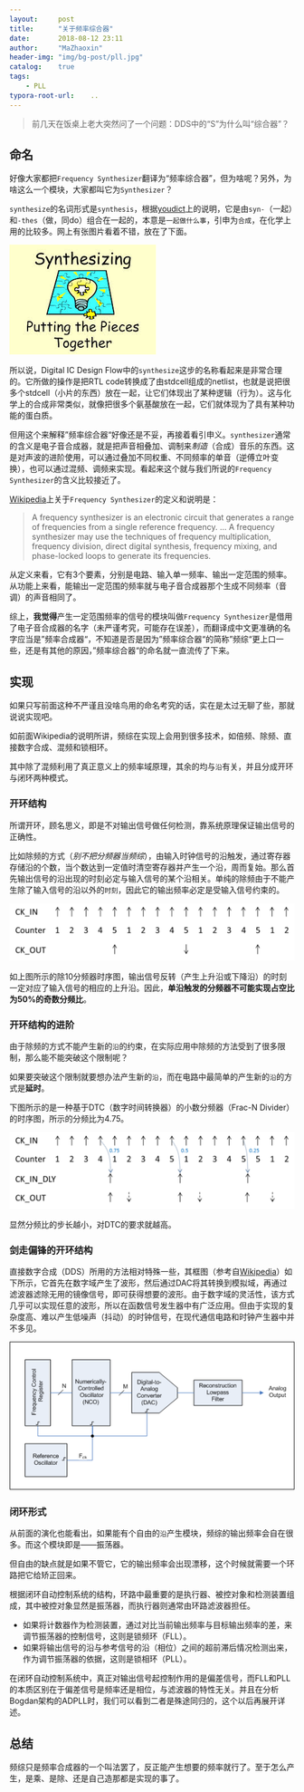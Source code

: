```yaml
---
layout:     post
title:      "关于频率综合器"
date:       2018-08-12 23:11
author:     "MaZhaoxin"
header-img: "img/bg-post/pll.jpg"
catalog:    true
tags:
    - PLL
typora-root-url:	..
---
```


> 前几天在饭桌上老大突然问了一个问题：DDS中的“S”为什么叫“综合器”？

## 命名

好像大家都把`Frequency Synthesizer`翻译为“频率综合器”，但为啥呢？另外，为啥这么一个模块，大家都叫它为`Synthesizer`？

`synthesize`的名词形式是`synthesis`，根据[youdict](http://www.youdict.com/w/synthesis)上的说明，它是由`syn-`（一起）和`-thes`（做，同do）组合在一起的，本意是`一起做什么事`，引申为`合成`，在化学上用的比较多。网上有张图片看着不错，放在了下面。

![](/img/in-post/2018-08-12-About_Frequency_Synthesizer.assets/Synthesizing_word.jpg)

所以说，Digital IC Design Flow中的`synthesize`这步的名称看起来是非常合理的。它所做的操作是把RTL code转换成了由stdcell组成的netlist，也就是说把很多个stdcell（小片的东西）放在一起，让它们体现出了某种逻辑（行为）。这与化学上的合成非常类似，就像把很多个氨基酸放在一起，它们就体现为了具有某种功能的蛋白质。

但用这个来解释”频率综合器“好像还是不妥，再接着看引申义。`synthesizer`通常的含义是电子音合成器，就是把声音相叠加、调制来*制造*（合成）音乐的东西。这是对声波的进阶使用，可以通过叠加不同权重、不同频率的单音（逆傅立叶变换），也可以通过混频、调频来实现。看起来这个就与我们所说的`Frequency Synthesizer`的含义比较接近了。

[Wikipedia](https://en.wikipedia.org/wiki/Frequency_synthesizer)上关于`Frequency Synthesizer`的定义和说明是：

> A frequency synthesizer is an electronic circuit that generates a range of frequencies from a single reference frequency. ... A frequency synthesizer may use the techniques of frequency multiplication, frequency division, direct digital synthesis, frequency mixing, and phase-locked loops to generate its frequencies.

从定义来看，它有3个要素，分别是电路、输入单一频率、输出一定范围的频率。从功能上来看，能输出一定范围的频率就与电子音合成器那个生成不同频率（音调）的声音相同了。

综上，**我觉得**产生一定范围频率的信号的模块叫做`Frequency Synthesizer`是借用了电子音合成器的名字（未严谨考究，可能存在误差），而翻译成中文更准确的名字应当是”频率合成器“，不知道是否是因为”频率综合器“的简称”频综“更上口一些，还是有其他的原因，”频率综合器“的命名就一直流传了下来。

## 实现

如果只写前面这种不严谨且没啥鸟用的命名考究的话，实在是太过无聊了些，那就说说实现吧。

如前面Wikipedia的说明所讲，频综在实现上会用到很多技术，如倍频、除频、直接数字合成、混频和锁相环。

其中除了混频利用了真正意义上的频率域原理，其余的均与`沿`有关，并且分成开环与闭环两种模式。

### 开环结构

所谓开环，顾名思义，即是不对输出信号做任何检测，靠系统原理保证输出信号的正确性。

比如除频的方式（*别不把分频器当频综*），由输入时钟信号的沿触发，通过寄存器存储沿的个数，当个数达到一定值时清空寄存器并产生一个沿，周而复始。那么首先输出信号的沿出现的时刻必定与输入信号的某个沿相关。单纯的除频由于不能产生除了输入信号的沿以外的`时刻`，因此它的输出频率必定是受输入信号约束的。

![](/img/in-post/2018-08-12-About_Frequency_Synthesizer.assets/Divider.png)

如上图所示的除10分频器时序图，输出信号反转（产生上升沿或下降沿）的时刻一定对应了输入信号的相应的上升沿。因此，**单沿触发的分频器不可能实现占空比为50%的奇数分频比**。

### 开环结构的进阶

由于除频的方式不能产生新的`沿`的约束，在实际应用中除频的方法受到了很多限制，那么能不能突破这个限制呢？

如果要突破这个限制就要想办法产生新的`沿`，而在电路中最简单的产生新的`沿`的方式是**延时**。

下图所示的是一种基于DTC（数字时间转换器）的小数分频器（Frac-N Divider）的时序图，所示的分频比为4.75。

![](/img/in-post/2018-08-12-About_Frequency_Synthesizer.assets/FracN_Divider.png)

显然分频比的步长越小，对DTC的要求就越高。

### 剑走偏锋的开环结构

直接数字合成（DDS）所用的方法相对特殊一些，其框图（参考自[Wikipedia](https://en.wikipedia.org/wiki/Direct_digital_synthesis)）如下所示，它首先在数字域产生了波形，然后通过DAC将其转换到模拟域，再通过滤波器滤除无用的镜像信号，即可获得想要的波形。由于数字域的灵活性，该方式几乎可以实现任意的波形，所以在函数信号发生器中有广泛应用。但由于实现的复杂度高、难以产生低噪声（抖动）的时钟信号，在现代通信电路和时钟产生器中并不多见。

![](/img/in-post/2018-08-12-About_Frequency_Synthesizer.assets/DDS.png)

### 闭环形式

从前面的演化也能看出，如果能有个自由的`沿`产生模块，频综的输出频率会自在很多。而这个模块即是——振荡器。

但自由的缺点就是如果不管它，它的输出频率会出现漂移，这个时候就需要一个环路把它给矫正回来。

根据闭环自动控制系统的结构，环路中最重要的是执行器、被控对象和检测装置组成，其中被控对象显然是振荡器，而执行器则通常由环路滤波器担任。

- 如果将计数器作为检测装置，通过对比当前输出频率与目标输出频率的差，来调节振荡器的控制信号，这则是锁频环（FLL）。
- 如果将输出信号的沿与参考信号的沿（相位）之间的超前滞后情况检测出来，作为调节振荡器的依据，这则是锁相环（PLL）。

在闭环自动控制系统中，真正对输出信号起控制作用的是偏差信号，而FLL和PLL的本质区别在于偏差信号是频率还是相位，与滤波器的特性无关。并且在分析Bogdan架构的ADPLL时，我们可以看到二者是殊途同归的，这个以后再展开详述。

## 总结

频综只是频率合成器的一个叫法罢了，反正能产生想要的频率就行了。至于怎么产生，是乘、是除、还是自己造那都是实现的事了。